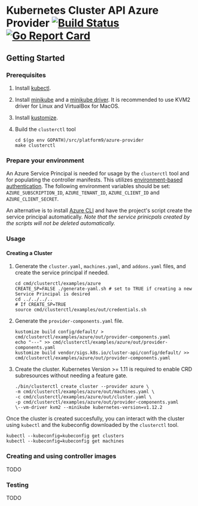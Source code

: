# Kubernetes Cluster API Azure Provider  [![Build Status](https://dev.azure.com/Cluster-API-Provider-Azure/Cluster-API-Provider-Azure%20Project/_apis/build/status/platform9.azure-provider)](https://dev.azure.com/Cluster-API-Provider-Azure/Cluster-API-Provider-Azure%20Project/_build/latest?definitionId=1)[![Go Report Card](https://goreportcard.com/badge/github.com/platform9/azure-provider)](https://goreportcard.com/report/github.com/platform9/azure-provider)

## Getting Started
### Prerequisites
1. Install [kubectl](https://kubernetes.io/docs/tasks/tools/install-kubectl/).
2. Install [minikube](https://kubernetes.io/docs/tasks/tools/install-minikube/) and a [minikube driver](https://github.com/kubernetes/minikube/blob/master/docs/drivers.md). It is recommended to use KVM2 driver for Linux and VirtualBox for MacOS.
3. Install [kustomize](https://github.com/kubernetes-sigs/kustomize/blob/master/docs/INSTALL.md).
4. Build the `clusterctl` tool

   ```
   cd $(go env GOPATH)/src/platform9/azure-provider
   make clusterctl
   ```

### Prepare your environment
An Azure Service Principal is needed for usage by the `clusterctl` tool and for populating the controller manifests. This utilizes [environment-based authentication](https://docs.microsoft.com/en-us/go/azure/azure-sdk-go-authorization#use-environment-based-authentication). The following environment variables should be set: `AZURE_SUBSCRIPTION_ID`, `AZURE_TENANT_ID`, `AZURE_CLIENT_ID` and `AZURE_CLIENT_SECRET`.

An alternative is to install [Azure CLI](https://docs.microsoft.com/en-us/cli/azure/install-azure-cli?view=azure-cli-latest) and have the project's script create the service principal automatically. _Note that the service prinicpals created by the scripts will not be deleted automatically._

### Usage
#### Creating a Cluster
1. Generate the `cluster.yaml`, `machines.yaml`, and `addons.yaml` files, and create the service principal if needed.

   ```
   cd cmd/clusterctl/examples/azure
   CREATE_SP=FALSE ./generate-yaml.sh # set to TRUE if creating a new Service Principal is desired
   cd ../../../..
   # If CREATE_SP=TRUE
   source cmd/clusterctl/examples/out/credentials.sh
   ```
2. Generate the `provider-components.yaml` file.

   ```
   kustomize build config/default/ > cmd/clusterctl/examples/azure/out/provider-components.yaml
   echo "---" >> cmd/clusterctl/examples/azure/out/provider-components.yaml
   kustomize build vendor/sigs.k8s.io/cluster-api/config/default/ >> cmd/clusterctl/examples/azure/out/provider-components.yaml
   ```
3. Create the cluster. 
   Kubernetes Version >= 1.11 is required to enable CRD subresources without needing a feature gate.

   ```
   ./bin/clusterctl create cluster --provider azure \ 
   -m cmd/clusterctl/examples/azure/out/machines.yaml \
   -c cmd/clusterctl/examples/azure/out/cluster.yaml \
   -p cmd/clusterctl/examples/azure/out/provider-components.yaml 
   \--vm-driver kvm2 --minikube kubernetes-version=v1.12.2
   ```
Once the cluster is created succesfully, you can interact with the cluster using `kubectl` and the kubeconfig downloaded by the `clusterctl` tool.

```
kubectl --kubeconfig=kubeconfig get clusters
kubectl --kubeconfig=kubeconfig get machines
```

### Creating and using controller images
TODO

### Testing
TODO
